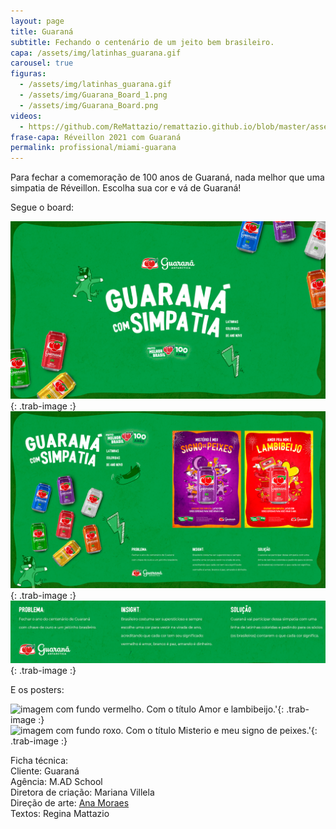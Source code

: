 ```yaml
---
layout: page
title: Guaraná
subtitle: Fechando o centenário de um jeito bem brasileiro.
capa: /assets/img/latinhas_guarana.gif
carousel: true
figuras:
  - /assets/img/latinhas_guarana.gif
  - /assets/img/Guarana_Board_1.png
  - /assets/img/Guarana_Board.png
videos:
  - https://github.com/ReMattazio/remattazio.github.io/blob/master/assets/mids/The_Stolen_Exhibition_Videocase.mp4?raw=true 
frase-capa: Réveillon 2021 com Guaraná
permalink: profissional/miami-guarana
---
```


Para fechar a comemoração de 100 anos de Guaraná, nada melhor que uma simpatia de Réveillon. Escolha sua cor e vá de Guaraná!  

Segue o board:  

![imagem com fundo verde. Com o título Guarana com Simpatia.'](/assets/img/Guarana_Board_1.png){: .trab-image :}  
![imagem com fundo bege. Com o título Guarana com Simpatia e outras imagens.'](/assets/img/Guarana_Board.png){: .trab-image :}  
![imagem com fundo verde e textos sobre problema insight e solucao.'](/assets/img/Guarana_Board_texto.png){: .trab-image :}  

E os posters:  

![imagem com fundo vermelho. Com o título Amor e lambibeijo.'](/assets/img/Guarana_KV_Vermelho_Final.png){: .trab-image :}  
![imagem com fundo roxo. Com o título Misterio e meu signo de peixes.'](/assets/img/Guarana_KV_Roxo_Final.png){: .trab-image :}  

Ficha técnica:  
Cliente: Guaraná  
Agência: M.AD School   
Diretora de criação: Mariana Villela  
Direção de arte: [Ana Moraes](https://anaflaviamoraes.com.br/)  
Textos: Regina Mattazio
